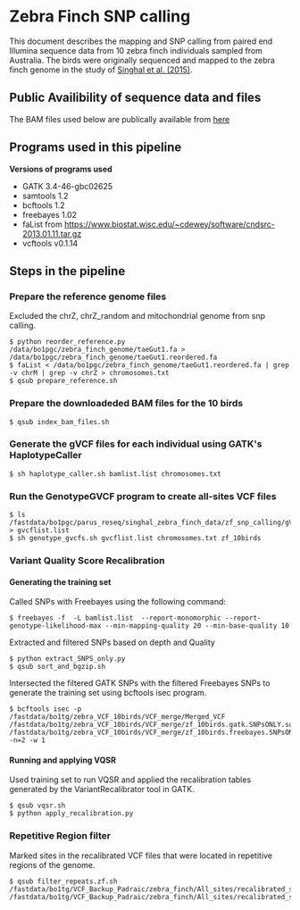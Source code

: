 # Zebra Finch SNP calling 

This document describes the mapping and SNP calling from paired end Illumina sequence data from 10 zebra finch
individuals sampled from Australia. The birds were originally sequenced and mapped to the zebra finch genome in the study of [Singhal et al. (2015)](https://www.ncbi.nlm.nih.gov/pubmed/26586757).

## Public Availibility of sequence data and files
The BAM files used below are publically available from [here](http://www.ebi.ac.uk/ena/data/view/PRJEB10586)

## Programs used in this pipeline
__Versions of programs used__

* GATK 3.4-46-gbc02625
* samtools 1.2
* bcftools 1.2
* freebayes 1.02
* faList from https://www.biostat.wisc.edu/~cdewey/software/cndsrc-2013.01.11.tar.gz
* vcftools v0.1.14

## Steps in the pipeline

### Prepare the reference genome files
Excluded the chrZ, chrZ_random and mitochondrial genome from snp calling.

    $ python reorder_reference.py /data/bo1pgc/zebra_finch_genome/taeGut1.fa > /data/bo1pgc/zebra_finch_genome/taeGut1.reordered.fa
    $ faList < /data/bo1pgc/zebra_finch_genome/taeGut1.reordered.fa | grep -v chrM | grep -v chrZ > chromosomes.txt
    $ qsub prepare_reference.sh

### Prepare the downloadeded BAM files for the 10 birds
    
    $ qsub index_bam_files.sh

### Generate the gVCF files for each individual using GATK's HaplotypeCaller

    $ sh haplotype_caller.sh bamlist.list chromosomes.txt

### Run the GenotypeGVCF program to create all-sites VCF files 

    $ ls /fastdata/bo1pgc/parus_reseq/singhal_zebra_finch_data/zf_snp_calling/gVCF/*.g.vcf.gz > gvcflist.list
    $ sh genotype_gvcfs.sh gvcflist.list chromosomes.txt zf_10birds
        
### Variant Quality Score Recalibration

#### Generating the training set

Called SNPs with Freebayes using the following command:
    
    $ freebayes -f  -L bamlist.list  --report-monomorphic --report-genotype-likelihood-max --min-mapping-quality 20 --min-base-quality 10
    
Extracted and filtered SNPs based on depth and Quality

	$ python extract_SNPS_only.py
	$ qsub sort_and_bgzip.sh

Intersected the filtered GATK SNPs with the filtered Freebayes SNPs to generate the training set using bcftools isec program.

    $ bcftools isec -p /fastdata/bo1tg/zebra_VCF_10birds/VCF_merge/Merged_VCF /fastdata/bo1tg/zebra_VCF_10birds/VCF_merge/zf_10birds.gatk.SNPsONLY.sorted.vcf.gz /fastdata/bo1tg/zebra_VCF_10birds/VCF_merge/zf_10birds.freebayes.SNPsONLY.sorted.vcf.gz -n=2 -w 1

#### Running and applying VQSR
Used training set to run VQSR and applied the recalibration tables generated by the VariantRecalibrator tool in GATK. 

    $ qsub vqsr.sh
    $ python apply_recalibration.py
    
###  Repetitive Region filter

Marked sites in the recalibrated VCF files that were located in repetitive regions of the genome.

    $ qsub filter_repeats.zf.sh /fastdata/bo1tg/VCF_Backup_Padraic/zebra_finch/All_sites/recalibrated_snps_99.vcf.gz /fastdata/bo1tg/VCF_Backup_Padraic/zebra_finch/All_sites/recalibrated_snps_99.rep_filtered.vcf.gz 
